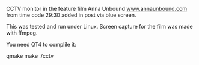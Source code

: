 CCTV monitor in the feature film Anna Unbound www.annaunbound.com
from time code 29:30 added in post via blue screen.

This was tested and run under Linux. Screen capture for the film
was made with ffmpeg.

You need QT4 to complile it:

qmake
make
./cctv
